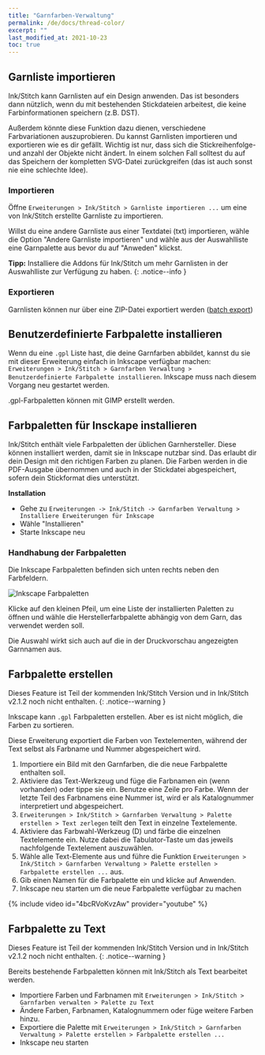 ```yaml
---
title: "Garnfarben-Verwaltung"
permalink: /de/docs/thread-color/
excerpt: ""
last_modified_at: 2021-10-23
toc: true
---
```

## Garnliste importieren

Ink/Stitch kann Garnlisten auf ein Design anwenden. Das ist besonders dann nützlich, wenn du mit bestehenden Stickdateien arbeitest, die keine Farbinformationen speichern (z.B. DST).

Außerdem könnte diese Funktion dazu dienen, verschiedene Farbvariationen auszuprobieren. Du kannst Garnlisten importieren und exportieren wie es dir gefällt. Wichtig ist nur, dass sich die Stickreihenfolge- und anzahl der Objekte nicht ändert. In einem solchen Fall solltest du auf das Speichern der kompletten SVG-Datei zurückgreifen (das ist auch sonst nie eine schlechte Idee).

### Importieren
Öffne `Erweiterungen > Ink/Stitch > Garnliste importieren ...` um eine von Ink/Stitch erstellte Garnliste zu importieren.

Willst du eine andere Garnliste aus einer Textdatei (txt) importieren, wähle die Option "Andere Garnliste importieren" und wähle aus der Auswahlliste eine Garnpalette aus bevor du auf "Anweden" klickst.

**Tipp:** Installiere die Addons für Ink/Stitch um mehr Garnlisten in der Auswahlliste zur Verfügung zu haben.
{: .notice--info }

### Exportieren

Garnlisten können nur über eine ZIP-Datei exportiert werden ([batch export](/de/docs/import-export/#batch-export))

## Benutzerdefinierte Farbpalette installieren

Wenn du eine `.gpl` Liste hast, die deine Garnfarben abbildet, kannst du sie mit dieser Erweiterung einfach in Inkscape verfügbar machen: `Erweiterungen > Ink/Stitch > Garnfarben Verwaltung > Benutzerdefinierte Farbpalette installieren`. Inkscape muss nach diesem Vorgang neu gestartet werden.

.gpl-Farbpaletten können mit GIMP erstellt werden.

## Farbpaletten für Insckape installieren

Ink/Stitch enthält viele Farbpaletten der üblichen Garnhersteller. Diese können installiert werden, damit sie in Inkscape nutzbar sind.
Das erlaubt dir dein Design mit den richtigen Farben zu planen. Die Farben werden in die PDF-Ausgabe übernommen und auch in der Stickdatei abgespeichert, sofern dein Stickformat dies unterstützt.

**Installation**
* Gehe zu `Erweiterungen -> Ink/Stitch -> Garnfarben Verwaltung > Installiere Erweiterungen für Inkscape`
* Wähle "Installieren"
* Starte Inkscape neu

### Handhabung der Farbpaletten

Die Inkscape Farbpaletten befinden sich unten rechts neben den Farbfeldern.

![Inkscape Farbpaletten](/assets/images/docs/palettes-location.png)

Klicke auf den kleinen Pfeil, um eine Liste der installierten Paletten zu öffnen und wähle die Herstellerfarbpalette abhängig von dem Garn, das verwendet werden soll.

Die Auswahl wirkt sich auch auf die in der Druckvorschau angezeigten Garnnamen aus.

## Farbpalette erstellen

Dieses Feature ist Teil der kommenden Ink/Stitch Version und in Ink/Stitch v2.1.2 noch nicht enthalten.
{: .notice--warning }

Inkscape kann `.gpl` Farbpaletten erstellen. Aber es ist nicht möglich, die Farben zu sortieren.

Diese Erweiterung exportiert die Farben von Textelementen, während der Text selbst als Farbname und Nummer abgespeichert wird.

1. Importiere ein Bild mit den Garnfarben, die die neue Farbpalette enthalten soll.
2. Aktiviere das Text-Werkzeug und füge die Farbnamen ein (wenn vorhanden) oder tippe sie ein.
   Benutze eine Zeile pro Farbe.
   Wenn der letzte Teil des Farbnamens eine Nummer ist, wird er als Katalognummer interpretiert und abgespeichert.
3. `Erweiterungen > Ink/Stitch > Garnfarben Verwaltung > Palette erstellen > Text zerlegen` teilt den Text in einzelne Textelemente.
4. Aktiviere das Farbwahl-Werkzeug (D) und färbe die einzelnen Textelemente ein.
   Nutze dabei die Tabulator-Taste um das jeweils nachfolgende Textelement auszuwählen.
5. Wähle alle Text-Elemente aus und führe die Funktion `Erweiterungen > Ink/Stitch > Garnfarben Verwaltung > Palette erstellen > Farbpalette erstellen ...` aus.
6. Gib einen Namen für die Farbpalette ein und klicke auf Anwenden.
7. Inkscape neu starten um die neue Farbpalette verfügbar zu machen

{% include video id="4bcRVoKvzAw" provider="youtube" %}

## Farbpalette zu Text

Dieses Feature ist Teil der kommenden Ink/Stitch Version und in Ink/Stitch v2.1.2 noch nicht enthalten.
{: .notice--warning }

Bereits bestehende Farbpaletten können mit Ink/Stitch als Text bearbeitet werden.

* Importiere Farben und Farbnamen mit `Erweiterungen > Ink/Stitch > Garnfarben verwalten > Palette zu Text`
* Ändere Farben, Farbnamen, Katalognummern oder füge weitere Farben hinzu.
* Exportiere die Palette mit `Erweiterungen > Ink/Stitch > Garnfarben Verwaltung > Palette erstellen > Farbpalette erstellen ...`
* Inkscape neu starten
